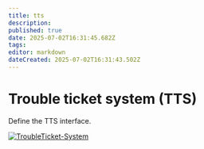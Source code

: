 ```yaml
---
title: tts
description: 
published: true
date: 2025-07-02T16:31:45.682Z
tags: 
editor: markdown
dateCreated: 2025-07-02T16:31:43.502Z
---
```


# Trouble ticket system (TTS)

Define the TTS interface.

[![TroubleTicket-System](../../../assets/images/en/system-administration/administration/import-and-interfaces/tts/1-tts.png)](../../../assets/images/en/system-administration/administration/import-and-interfaces/tts/1-tts.png)
